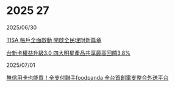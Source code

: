 # 2025 27

2025/06/30

[TISA 帳戶全面啟動 開啟全民理財新篇章](https://udn.com/news/story/121591/8840933)

[台新卡權益升級3.0 四大明星產品共享最高回饋3.8%](https://udn.com/news/story/7239/8840970)

2025/07/01

[無信用卡也能買！全支付聯手foodpanda 全台首創電支整合外送平台](https://www.ctee.com.tw/news/20250701701479-430301)